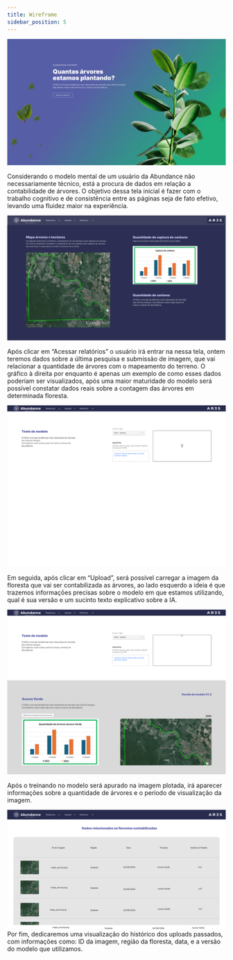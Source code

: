 ```yaml
---
title: Wireframe
sidebar_position: 5
---
```


![1](https://github.com/Inteli-College/2024-2A-T02-EC11-G02/blob/main/docs/docs/sprint-2/Wireframe/home.png?raw=true) 

Considerando o modelo mental de um usuário  da Abundance não necessariamente técnico, está a procura de dados em relação a contabilidade de árvores. O objetivo
dessa tela inicial é fazer com o trabalho cognitivo e de consistência entre as páginas seja de fato efetivo, levando uma fluidez maior na experiência.
<br> 


![2](https://github.com/Inteli-College/2024-2A-T02-EC11-G02/blob/main/docs/docs/sprint-2/Wireframe/home_2.png?raw=true)

Após clicar em “Acessar relatórios” o usuário irá entrar na nessa tela, ontem teremos dados sobre a última pesquisa e submissão de imagem, que vai relacionar a quantidade de árvores com o mapeamento do terreno. O gráfico à direita por enquanto é apenas um exemplo de como esses dados poderiam ser visualizados, após uma maior maturidade do modelo será possível constatar dados reais sobre a contagem das árvores em determinada floresta. 
<br>

![alt text](image.png)

Em seguida, após clicar em “Upload”, será possível carregar a imagem da floresta que vai ser contabilizada as árvores, ao lado esquerdo a ideia é que trazemos informações precisas sobre o modelo em que estamos utilizando, qual é sua versão e um sucinto texto explicativo sobre a IA. 
<br>

![3](https://github.com/Inteli-College/2024-2A-T02-EC11-G02/blob/main/docs/docs/sprint-2/Wireframe/upload_2.png?raw=true)

Após o treinando no modelo será apurado na imagem plotada, irá aparecer informações sobre a quantidade de árvores e o período de visualização da imagem.
<br>

![4](https://github.com/Inteli-College/2024-2A-T02-EC11-G02/blob/main/docs/docs/sprint-2/Wireframe/resultados.png?raw=true)
Por fim, dedicaremos uma visualização do histórico dos uploads passados, com informações como: ID da imagem, região da floresta, data, e a versão do modelo que utilizamos. 
